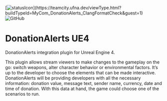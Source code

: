 [![statusIcon](https://teamcity.ufna.dev/app/rest/builds/buildType:(id:MyCom_DonationAlerts_ClangFormatCheck)/statusIcon.svg)](https://teamcity.ufna.dev/viewType.html?buildTypeId=MyCom_DonationAlerts_ClangFormatCheck&guest=1)
![GitHub](https://img.shields.io/github/license/ufna/DonationAlerts)

# DonationAlerts UE4

DonationAlerts integration plugin for Unreal Engine 4.

This plugin allows stream viewers to make changes to the gameplay on the go: switch weapons, alter character behavior or environmental factors. It’s up to the developer to choose the elements that can be made interactive. DonationAlerts will be providing developers with all the necessary information: donation value, message text, sender name, currency, date and time of donation. With this data at hand, the game could choose one of the scenarios to run.
